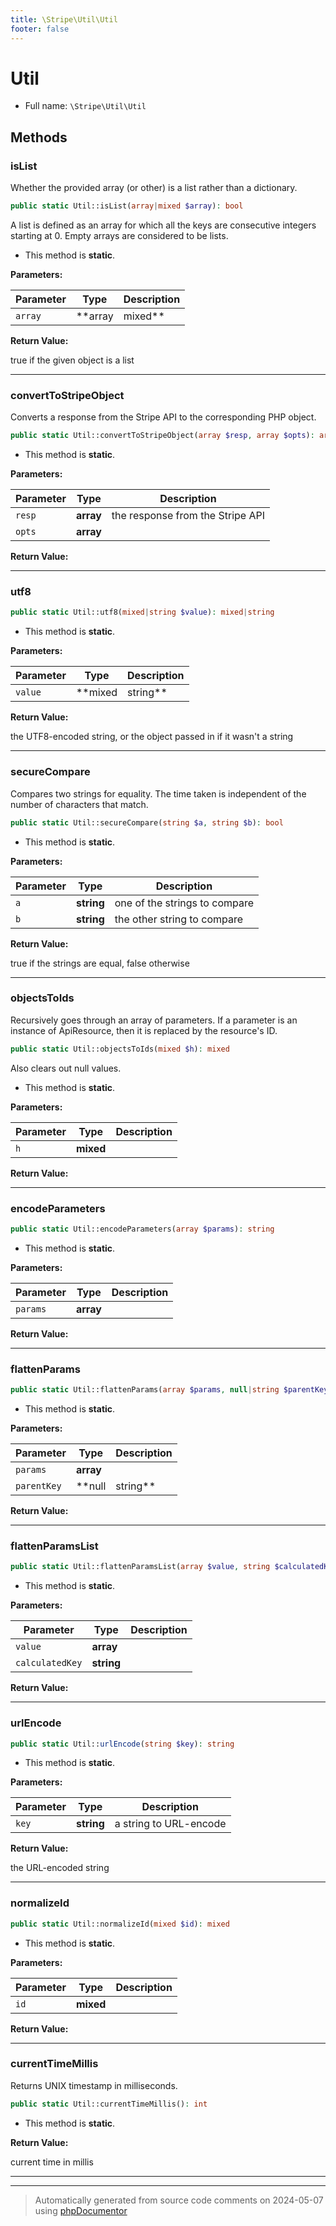 ```yaml
---
title: \Stripe\Util\Util
footer: false
---
```


# Util





* Full name: `\Stripe\Util\Util`



## Methods

### isList

Whether the provided array (or other) is a list rather than a dictionary.

```php
public static Util::isList(array|mixed $array): bool
```

A list is defined as an array for which all the keys are consecutive
integers starting at 0. Empty arrays are considered to be lists.

* This method is **static**.




**Parameters:**

| Parameter | Type | Description |
|-----------|------|-------------|
| `array` | **array|mixed** |  |


**Return Value:**

true if the given object is a list



---
### convertToStripeObject

Converts a response from the Stripe API to the corresponding PHP object.

```php
public static Util::convertToStripeObject(array $resp, array $opts): array|\Stripe\StripeObject
```



* This method is **static**.




**Parameters:**

| Parameter | Type | Description |
|-----------|------|-------------|
| `resp` | **array** | the response from the Stripe API |
| `opts` | **array** |  |


**Return Value:**





---
### utf8



```php
public static Util::utf8(mixed|string $value): mixed|string
```



* This method is **static**.




**Parameters:**

| Parameter | Type | Description |
|-----------|------|-------------|
| `value` | **mixed|string** | a string to UTF8-encode |


**Return Value:**

the UTF8-encoded string, or the object passed in if
it wasn't a string



---
### secureCompare

Compares two strings for equality. The time taken is independent of the
number of characters that match.

```php
public static Util::secureCompare(string $a, string $b): bool
```



* This method is **static**.




**Parameters:**

| Parameter | Type | Description |
|-----------|------|-------------|
| `a` | **string** | one of the strings to compare |
| `b` | **string** | the other string to compare |


**Return Value:**

true if the strings are equal, false otherwise



---
### objectsToIds

Recursively goes through an array of parameters. If a parameter is an instance of
ApiResource, then it is replaced by the resource's ID.

```php
public static Util::objectsToIds(mixed $h): mixed
```

Also clears out null values.

* This method is **static**.




**Parameters:**

| Parameter | Type | Description |
|-----------|------|-------------|
| `h` | **mixed** |  |


**Return Value:**





---
### encodeParameters



```php
public static Util::encodeParameters(array $params): string
```



* This method is **static**.




**Parameters:**

| Parameter | Type | Description |
|-----------|------|-------------|
| `params` | **array** |  |


**Return Value:**





---
### flattenParams



```php
public static Util::flattenParams(array $params, null|string $parentKey = null): array
```



* This method is **static**.




**Parameters:**

| Parameter | Type | Description |
|-----------|------|-------------|
| `params` | **array** |  |
| `parentKey` | **null|string** |  |


**Return Value:**





---
### flattenParamsList



```php
public static Util::flattenParamsList(array $value, string $calculatedKey): array
```



* This method is **static**.




**Parameters:**

| Parameter | Type | Description |
|-----------|------|-------------|
| `value` | **array** |  |
| `calculatedKey` | **string** |  |


**Return Value:**





---
### urlEncode



```php
public static Util::urlEncode(string $key): string
```



* This method is **static**.




**Parameters:**

| Parameter | Type | Description |
|-----------|------|-------------|
| `key` | **string** | a string to URL-encode |


**Return Value:**

the URL-encoded string



---
### normalizeId



```php
public static Util::normalizeId(mixed $id): mixed
```



* This method is **static**.




**Parameters:**

| Parameter | Type | Description |
|-----------|------|-------------|
| `id` | **mixed** |  |


**Return Value:**





---
### currentTimeMillis

Returns UNIX timestamp in milliseconds.

```php
public static Util::currentTimeMillis(): int
```



* This method is **static**.





**Return Value:**

current time in millis



---


---
> Automatically generated from source code comments on 2024-05-07 using [phpDocumentor](http://www.phpdoc.org/)
